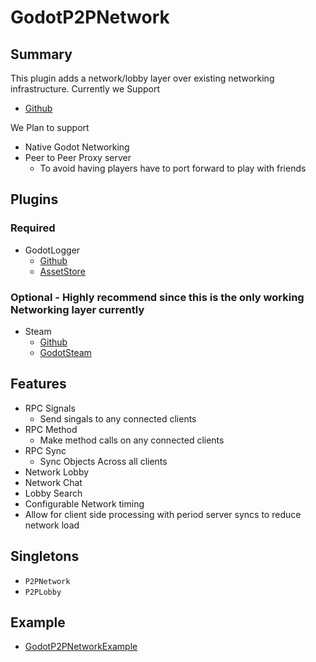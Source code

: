# GodotP2PNetwork

## Summary
This plugin adds a network/lobby layer over existing networking infrastructure. Currently we Support
- [Github](https://github.com/CoaguCo-Industries/GodotSteam)

We Plan to support
- Native Godot Networking
- Peer to Peer Proxy server
	- To avoid having players have to port forward to play with friends


## Plugins
### Required
- GodotLogger
	- [Github](https://github.com/DawnGroveStudios/GodotLogger)
	- [AssetStore]()

### Optional - Highly recommend since this is the only working Networking layer currently
- Steam
	- [Github](https://github.com/CoaguCo-Industries/GodotSteam)
	- [GodotSteam](https://godotsteam.com/)


## Features
- RPC Signals
	- Send singals to any connected clients
- RPC Method
	- Make method calls on any connected clients
- RPC Sync
	- Sync Objects Across all clients
- Network Lobby
- Network Chat
- Lobby Search
- Configurable Network timing
- Allow for client side processing with period server syncs to reduce network load

## Singletons
- `P2PNetwork`
- `P2PLobby`



## Example
- [GodotP2PNetworkExample](https://github.com/DawnGroveStudios/GodotP2PNetworkExample)
